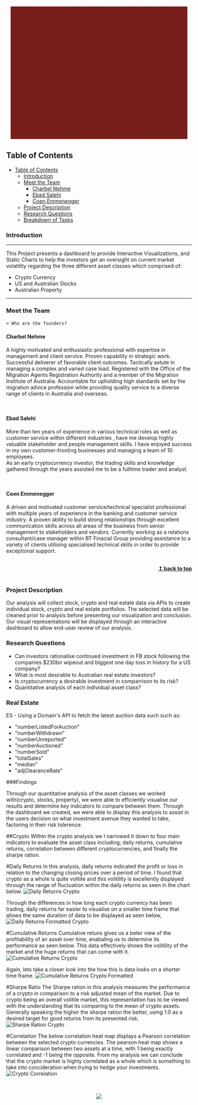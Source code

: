 <a name="top"></a>
<p align="center">
  <img src="images/A_Team_Logo.gif"/>
</p>

## Table of Contents 

- [Table of Contents](#table-of-contents)
  - [Introduction](#introduction)
  - [Meet the Team](#meet-the-team)
    - [Charbel Nehme](#charbel-nehme)
    - [Ebad Salehi](#ebad-salehi)
    - [Coen Emmenegger](#coen-emmenegger)
  - [Project Description](#project-description)
  - [Research Questions](#research-questions)
  - [Breakdown of Tasks](#breakdown-of-tasks)

### Introduction 

---

This Project presents a dashboard to provide Interactive Visualizations, and Static Charts to help the investors get an oversight on current market volatility regarding the three different asset classes which comprised of: <br/>
 - Crypto Currency
 - US and Australian Stocks
 - Australian Property

---

### Meet the Team

```
> Who are the founders?
```
#### Charbel Nehme ####

A highly motivated and enthusiastic professional with expertise in management and client service. Proven capability in strategic work. Successful deliverer of favorable client outcomes.
Tactically astute in managing a complex and varied case load. Registered with the Office of the Migration Agents
Registration Authority and a member of the Migration Institute of Australia. Accountable for upholding high standards
set by the migration advice profession while providing quality service to a diverse range of clients in
Australia and overseas.

<br/>

#### Ebad Salehi ####

More than ten years of experience in various technical roles as well as customer service within different industries , have me develop highly valuable stakeholder and people management skills. I have enjoyed success in my own customer-fronting businesses and managing a team of 10 employees. 
<br/>
As an early cryptocurrency investor, the trading skills and knowledge gathered through the years assisted me to be a fulltime trader and analyst.

<br/>

#### Coen Emmenegger ####

A driven and motivated customer service/technical specialist professional with multiple years of experience in the banking and customer service industry. A proven ability to build strong relationships through excellent communication skills across all areas of the business from senior management to stakeholders and vendors. Currently working as a relations consultant/case manager within BT Finacial Group providing assistance to a variety of clients utilising specialised technical skills in order to provide exceptional support.

<br/>
<div align="right">
    <b><a href="#top">↥ back to top</a></b>
</div>
<br/>

### Project Description

Our analysis will collect stock, crypto and real estate data via APIs to create individual stock, crypto and real estate portfolios. The selected data will be cleaned prior to analysis before presenting our visualization and conclusion. Our visual representations  will be displayed through an interactive dashboard to allow end-user review of our analysis.

### Research Questions

* Can investors rationalise continued investment in FB stock following the companies $230bn wipeout and biggest one day loss in history for a US company? 
* What is most desirable to Australian real estate investors? 
* Is cryptocurrency a desirable investment in comparrison to its risk?
* Quantitative analysis of each individual asset class?

### Real Estate

ES - Using a Domain's API to fetch the latest auction data such such as:
   - "numberListedForAuction"
   - "numberWithdrawn"
   - "numberUnreported"
   - "numberAuctioned"
   - "numberSold"
   - "totalSales"
   - "median"
   - "adjClearanceRate"
     
###Findings 

  Through our quantitative analysis of the asset classes we worked with(crypto, stocks, property), we were able to efficiently visualise our results and           determine key indicators to compare between them. Through the dashboard we created, we were able to display this analysis to assist in the users decision on     what investment avenue they wanted to take, factoring in their risk tolerence. 

  ##Crypto 
  Within the crypto analysis we I narrowed it down to four main indicators to evaluate the asset class including; daily returns, cumulative returns, correlation   between different cryptocurrencies, and finally the sharpe ration.  
  
  #Daily Returns
  In this analysis, daily returns indicated the profit or loss in relation to the changing closing prices over a period of time. I found that crypto as a whole     is quite volitile and this volitility is excellently displayed through the range of fluctuation within the daily returns as seen in the chart below. 
  ![Daily Returns Crypto ](https://user-images.githubusercontent.com/96010215/155122407-c5ed17d1-ad6a-4eb7-815c-141ca6343253.png)
  
  Through the differences in how long each crypto currency has been trading, daily returns far easier to visualise on a smaller time frame that allows the same     duration of data to be displayed as seen below, 
  ![Daily Returns Formatted Crypto](https://user-images.githubusercontent.com/96010215/155123257-2f748317-7911-4209-9e47-679947a6a8c7.png)
  
  #Cumulative Returns 
  Cumulative retuns gives us a beter view of the profitability of an asset over time, enabaling us to determine its performance as seen below. This data
  effectively shows the volitility of the market and the huge returns that can come with it. 
  ![Cumulative Returns Crypto ](https://user-images.githubusercontent.com/96010215/155123645-51f7d34f-7b6a-4bc1-941f-27225868f231.png)
  
  Again, lets take a closer look into the how this is data looks on a shorter time frame. 
  ![Cumulative Returns Crypto Formatted ](https://user-images.githubusercontent.com/96010215/155124061-513c104c-ceb0-4f34-8720-2782fdee2cdf.png)
  
  #Sharpe Ratio
  The Sharpe ration in this analysis measures the performance of a crypto in comparison to a risk adjusted mean of the market. Due to crypto being an overall       volitile market, this representation has to be viewed with the understanding that its comparing to the mean of crypto assets. Generally speaking the higher the   sharpe ration the better, using 1.0 as a desired target for good returns from its presented risk. 
  ![Sharpe Ration Crypto ](https://user-images.githubusercontent.com/96010215/155124910-c09bb992-3f80-44a2-8e0e-7715804ab0de.png)

  #Correlation 
  The below correlation heat map displays a Pearson correlation between the selected crypto currencies. The pearson heat map shows a linear comparison between     two assets at a time, with 1 being exactly correlated and -1 being the opposite. From my analysis we can conclude that the crypto market is highly correlated     as a whole which is something to take into concideration when trying to hedge your investments. 
  ![Crypto Correlation ](https://user-images.githubusercontent.com/96010215/155125479-341cb494-cd83-459d-9db5-9e2b2278bb49.png)

<br/>

<a name="top"></a>
<p align="center">
  <img src="https://github.com/coenfe/group-project/A_Team_Logo.gif"/>
</p>


